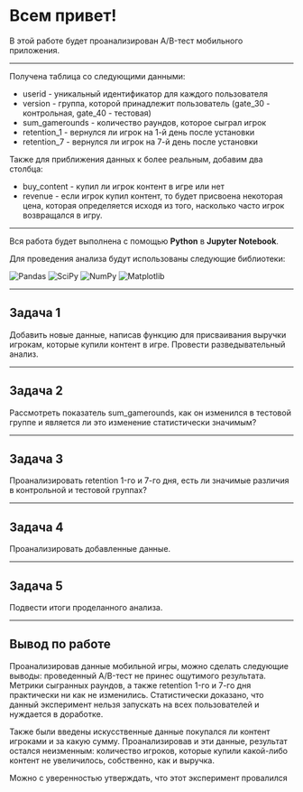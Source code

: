 # Всем привет! 
В этой работе будет проанализирован A/B-тест мобильного приложения.

<hr>

Получена таблица со следующими данными: 
- userid - уникальный идентификатор для каждого пользователя
- version - группа, которой принадлежит пользователь (gate_30 - контрольная, gate_40 - тестовая)
- sum_gamerounds - количество раундов, которое сыграл игрок
- retention_1 - вернулся ли игрок на 1-й день после установки
- retention_7 - вернулся ли игрок на 7-й день после установки

Также для приближения данных к более реальным, добавим два столбца:
- buy_content - купил ли игрок контент в игре или нет
- revenue - если игрок купил контент, то будет присвоена некоторая цена, которая определяется исходя из того, насколько часто игрок возвращался в игру.

<hr>

Вся работа будет выполнена с помощью **Python** в **Jupyter Notebook**. 

Для проведения анализа будут использованы следующие библиотеки:

![Pandas](https://img.shields.io/badge/pandas-%23150458.svg?style=for-the-badge&logo=pandas&logoColor=white)  ![SciPy](https://img.shields.io/badge/SciPy-%230C55A5.svg?style=for-the-badge&logo=scipy&logoColor=%white) 
![NumPy](https://img.shields.io/badge/numpy-%23013243.svg?style=for-the-badge&logo=numpy&logoColor=white)  ![Matplotlib](https://img.shields.io/badge/Matplotlib-%23ffffff.svg?style=for-the-badge&logo=Matplotlib&logoColor=black)

<hr>

## **Задача 1**

Добавить новые данные, написав функцию для присваивания выручки игрокам, которые купили контент в игре. Провести разведывательный анализ.

<hr>

## **Задача 2**

Рассмотреть показатель sum_gamerounds, как он изменился в тестовой группе и является ли это изменение статистически значимым?

<hr>

## **Задача 3**

Проанализировать retention 1-го и 7-го дня, есть ли значимые различия в контрольной и тестовой группах?

<hr>

## **Задача 4**

Проанализировать добавленные данные.

<hr>

## **Задача 5**

Подвести итоги проделанного анализа.

<hr>

## **Вывод по работе**

Проанализировав данные мобильной игры, можно сделать следующие выводы: проведенный A/B-тест не принес ощутимого результата. Метрики сыгранных раундов, а также retention 1-го и 7-го дня практически ни как не изменились. Статистически доказано, что данный эксперимент нельзя запускать на всех пользователей и нуждается в доработке.

Также были введены искусственные данные покупался ли контент игроками и за какую сумму. Проанализировав и эти данные, результат остался неизменным: количество игроков, которые купили какой-либо контент не увеличилось, собственно, как и выручка.

Можно с уверенностью утверждать, что этот эксперимент провалился
